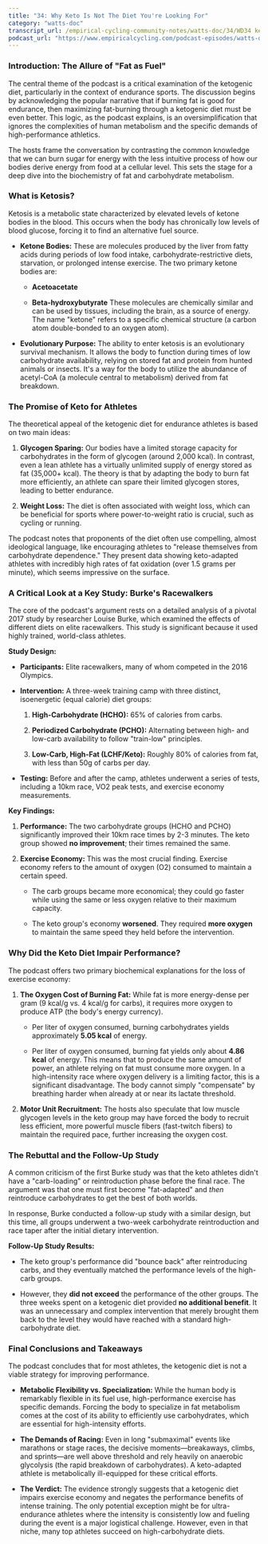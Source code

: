 ```yaml
---
title: "34: Why Keto Is Not The Diet You're Looking For"
category: "watts-doc"
transcript_url: /empirical-cycling-community-notes/watts-doc/34/WD34 keto sucks (transcribed on 08-Aug-2025 11-10-31).txt
podcast_url: "https://www.empiricalcycling.com/podcast-episodes/watts-doc-34-why-keto-is-not-the-diet-youre-looking-for"
---
```


### Introduction: The Allure of "Fat as Fuel"

The central theme of the podcast is a critical examination of the ketogenic diet, particularly in the context of endurance sports. The discussion begins by acknowledging the popular narrative that if burning fat is good for endurance, then maximizing fat-burning through a ketogenic diet must be even better. This logic, as the podcast explains, is an oversimplification that ignores the complexities of human metabolism and the specific demands of high-performance athletics.

The hosts frame the conversation by contrasting the common knowledge that we can burn sugar for energy with the less intuitive process of how our bodies derive energy from food at a cellular level. This sets the stage for a deep dive into the biochemistry of fat and carbohydrate metabolism.

### What is Ketosis?

Ketosis is a metabolic state characterized by elevated levels of ketone bodies in the blood. This occurs when the body has chronically low levels of blood glucose, forcing it to find an alternative fuel source.

-   **Ketone Bodies:** These are molecules produced by the liver from fatty acids during periods of low food intake, carbohydrate-restrictive diets, starvation, or prolonged intense exercise. The two primary ketone bodies are:
    
    -   **Acetoacetate**
        
    -   **Beta-hydroxybutyrate** These molecules are chemically similar and can be used by tissues, including the brain, as a source of energy. The name "ketone" refers to a specific chemical structure (a carbon atom double-bonded to an oxygen atom).
        
-   **Evolutionary Purpose:** The ability to enter ketosis is an evolutionary survival mechanism. It allows the body to function during times of low carbohydrate availability, relying on stored fat and protein from hunted animals or insects. It's a way for the body to utilize the abundance of acetyl-CoA (a molecule central to metabolism) derived from fat breakdown.
    

### The Promise of Keto for Athletes

The theoretical appeal of the ketogenic diet for endurance athletes is based on two main ideas:

1.  **Glycogen Sparing:** Our bodies have a limited storage capacity for carbohydrates in the form of glycogen (around 2,000 kcal). In contrast, even a lean athlete has a virtually unlimited supply of energy stored as fat (35,000+ kcal). The theory is that by adapting the body to burn fat more efficiently, an athlete can spare their limited glycogen stores, leading to better endurance.
    
2.  **Weight Loss:** The diet is often associated with weight loss, which can be beneficial for sports where power-to-weight ratio is crucial, such as cycling or running.
    

The podcast notes that proponents of the diet often use compelling, almost ideological language, like encouraging athletes to "release themselves from carbohydrate dependence." They present data showing keto-adapted athletes with incredibly high rates of fat oxidation (over 1.5 grams per minute), which seems impressive on the surface.

### A Critical Look at a Key Study: Burke's Racewalkers

The core of the podcast's argument rests on a detailed analysis of a pivotal 2017 study by researcher Louise Burke, which examined the effects of different diets on elite racewalkers. This study is significant because it used highly trained, world-class athletes.

**Study Design:**

-   **Participants:** Elite racewalkers, many of whom competed in the 2016 Olympics.
    
-   **Intervention:** A three-week training camp with three distinct, isoenergetic (equal calorie) diet groups:
    
    1.  **High-Carbohydrate (HCHO):** 65% of calories from carbs.
        
    2.  **Periodized Carbohydrate (PCHO):** Alternating between high- and low-carb availability to follow "train-low" principles.
        
    3.  **Low-Carb, High-Fat (LCHF/Keto):** Roughly 80% of calories from fat, with less than 50g of carbs per day.
        
-   **Testing:** Before and after the camp, athletes underwent a series of tests, including a 10km race, VO2 peak tests, and exercise economy measurements.
    

**Key Findings:**

1.  **Performance:** The two carbohydrate groups (HCHO and PCHO) significantly improved their 10km race times by 2-3 minutes. The keto group showed **no improvement**; their times remained the same.
    
2.  **Exercise Economy:** This was the most crucial finding. Exercise economy refers to the amount of oxygen (O2​) consumed to maintain a certain speed.
    
    -   The carb groups became more economical; they could go faster while using the same or less oxygen relative to their maximum capacity.
        
    -   The keto group's economy **worsened**. They required **more oxygen** to maintain the same speed they held before the intervention.
        

### Why Did the Keto Diet Impair Performance?

The podcast offers two primary biochemical explanations for the loss of exercise economy:

1.  **The Oxygen Cost of Burning Fat:** While fat is more energy-dense per gram (9 kcal/g vs. 4 kcal/g for carbs), it requires more oxygen to produce ATP (the body's energy currency).
    
    -   Per liter of oxygen consumed, burning carbohydrates yields approximately **5.05 kcal** of energy.
        
    -   Per liter of oxygen consumed, burning fat yields only about **4.86 kcal** of energy. This means that to produce the same amount of power, an athlete relying on fat must consume more oxygen. In a high-intensity race where oxygen delivery is a limiting factor, this is a significant disadvantage. The body cannot simply "compensate" by breathing harder when already at or near its lactate threshold.
        
2.  **Motor Unit Recruitment:** The hosts also speculate that low muscle glycogen levels in the keto group may have forced the body to recruit less efficient, more powerful muscle fibers (fast-twitch fibers) to maintain the required pace, further increasing the oxygen cost.
    

### The Rebuttal and the Follow-Up Study

A common criticism of the first Burke study was that the keto athletes didn't have a "carb-loading" or reintroduction phase before the final race. The argument was that one must first become "fat-adapted" and _then_ reintroduce carbohydrates to get the best of both worlds.

In response, Burke conducted a follow-up study with a similar design, but this time, all groups underwent a two-week carbohydrate reintroduction and race taper after the initial dietary intervention.

**Follow-Up Study Results:**

-   The keto group's performance did "bounce back" after reintroducing carbs, and they eventually matched the performance levels of the high-carb groups.
    
-   However, they **did not exceed** the performance of the other groups. The three weeks spent on a ketogenic diet provided **no additional benefit**. It was an unnecessary and complex intervention that merely brought them back to the level they would have reached with a standard high-carbohydrate diet.
    

### Final Conclusions and Takeaways

The podcast concludes that for most athletes, the ketogenic diet is not a viable strategy for improving performance.

-   **Metabolic Flexibility vs. Specialization:** While the human body is remarkably flexible in its fuel use, high-performance exercise has specific demands. Forcing the body to specialize in fat metabolism comes at the cost of its ability to efficiently use carbohydrates, which are essential for high-intensity efforts.
    
-   **The Demands of Racing:** Even in long "submaximal" events like marathons or stage races, the decisive moments—breakaways, climbs, and sprints—are well above threshold and rely heavily on anaerobic glycolysis (the rapid breakdown of carbohydrates). A keto-adapted athlete is metabolically ill-equipped for these critical efforts.
    
-   **The Verdict:** The evidence strongly suggests that a ketogenic diet impairs exercise economy and negates the performance benefits of intense training. The only potential exception might be for ultra-endurance athletes where the intensity is consistently low and fueling during the event is a major logistical challenge. However, even in that niche, many top athletes succeed on high-carbohydrate diets.